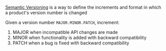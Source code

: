 [Semantic Versioning](https://semver.org/) is a way to define the increments and format in which a product's version number is changed

Given a version number `MAJOR.MINOR.PATCH`, increment:
1. MAJOR when incompatible API changes are made
2. MINOR when functionality is added with backward compatibility
3. PATCH when a bug is fixed with backward compatibility